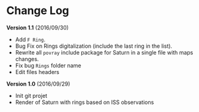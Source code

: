 # Change Log

**Version 1.1** (2016/09/30)
- Add `F Ring`.
- Bug Fix on Rings digitalization (include the last ring in the list).
- Rewrite all `povray` include package for Saturn in a single file with maps changes.
- Fix bug `Rings` folder name
- Edit files headers

**Version 1.0** (2016/09/29)
- Init git projet
- Render of Saturn with rings based on ISS observations